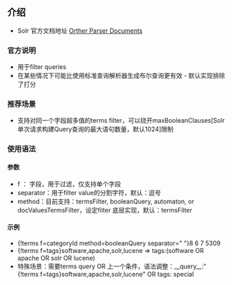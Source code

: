## 介绍 
-  Solr 官方文档地址 [Orther Parser Documents](https://solr.apache.org/guide/7_7/other-parsers.html) 


### 官方说明
- 用于filter queries 
- 在某些情况下可能比使用标准查询解析器生成布尔查询更有效 - 默认实现排除了打分


### 推荐场景
- 支持对同一个字段超多值的terms filter，可以绕开maxBooleanClauses[Solr单次请求构建Query查询的最大语句数量，默认1024]限制

### 使用语法
#### 参数
- f ： 字段，用于过滤，仅支持单个字段
- separator：用于filter value的分割字符，默认：逗号
- method：目前支持：termsFilter, booleanQuery, automaton, or docValuesTermsFilter，设定filter 底层实现，默认：termsFilter

#### 示例
- {!terms f=categoryId method=booleanQuery separator=" "}8 6 7 5309
- {!terms f=tags}software,apache,solr,lucene => tags:(software OR apache OR solr OR lucene)
- 特殊场景：需要terms query OR 上一个条件，语法调整：\_\_query\_\_:"{!terms f=tags}software,apache,solr,lucene" OR tags: special
 

